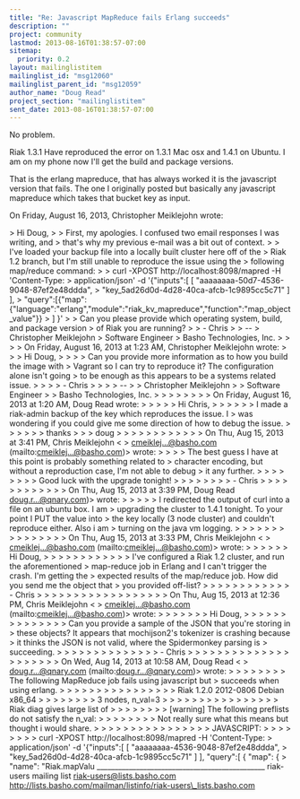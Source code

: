 ```yaml
---
title: "Re: Javascript MapReduce fails Erlang succeeds"
description: ""
project: community
lastmod: 2013-08-16T01:38:57-07:00
sitemap:
  priority: 0.2
layout: mailinglistitem
mailinglist_id: "msg12060"
mailinglist_parent_id: "msg12059"
author_name: "Doug Read"
project_section: "mailinglistitem"
sent_date: 2013-08-16T01:38:57-07:00
---
```



No problem.

Riak 1.3.1
Have reproduced the error on 1.3.1 Mac osx and 1.4.1 on Ubuntu. I am on
my phone now I'll get the build and package versions.

That is the erlang mapreduce, that has always worked it is the javascript
version that fails. The one I originally posted but basically any
javascript mapreduce which takes that bucket key as input.

On Friday, August 16, 2013, Christopher Meiklejohn wrote:

&gt; Hi Doug,
&gt;
&gt; First, my apologies. I confused two email responses I was writing, and
&gt; that's why my previous e-mail was a bit out of context.
&gt;
&gt; I've loaded your backup file into a locally built cluster here off of the
&gt; Riak 1.2 branch, but I'm still unable to reproduce the issue using the
&gt; following map/reduce command:
&gt;
&gt; curl -XPOST http://localhost:8098/mapred -H 'Content-Type:
&gt; application/json' -d '{"inputs":[ [ "aaaaaaaa-50d7-4536-9048-87ef2e48ddda",
&gt; "key\_5ad26d0d-4d28-40ca-afcb-1c9895cc5c71" ] ],
&gt; "query":[{"map":{"language":"erlang","module":"riak\_kv\_mapreduce","function":"map\_object\_value"}}
&gt; ] }'
&gt;
&gt; Can you please provide which operating system, build, and package version
&gt; of Riak you are running?
&gt;
&gt; - Chris
&gt;
&gt; --
&gt; Christopher Meiklejohn
&gt; Software Engineer
&gt; Basho Technologies, Inc.
&gt;
&gt;
&gt;
&gt; On Friday, August 16, 2013 at 1:23 AM, Christopher Meiklejohn wrote:
&gt;
&gt; &gt; Hi Doug,
&gt; &gt;
&gt; &gt; Can you provide more information as to how you build the image with
&gt; Vagrant so I can try to reproduce it? The configuration alone isn't going
&gt; to be enough as this appears to be a systems related issue.
&gt; &gt;
&gt; &gt; - Chris
&gt; &gt;
&gt; &gt; --
&gt; &gt; Christopher Meiklejohn
&gt; &gt; Software Engineer
&gt; &gt; Basho Technologies, Inc.
&gt; &gt;
&gt; &gt;
&gt; &gt;
&gt; &gt; On Friday, August 16, 2013 at 1:20 AM, Doug Read wrote:
&gt; &gt;
&gt; &gt; &gt; Hi Chris,
&gt; &gt; &gt;
&gt; &gt; &gt; I made a riak-admin backup of the key which reproduces the issue. I
&gt; was wondering if you could give me some direction of how to debug the issue.
&gt; &gt; &gt;
&gt; &gt; &gt; thanks
&gt; &gt; &gt; doug
&gt; &gt; &gt;
&gt; &gt; &gt;
&gt; &gt; &gt;
&gt; &gt; &gt; On Thu, Aug 15, 2013 at 3:41 PM, Chris Meiklejohn &lt;
&gt; cmeiklej...@basho.com (mailto:cmeiklej...@basho.com)&gt; wrote:
&gt; &gt; &gt; &gt; The best guess I have at this point is probably something related to
&gt; character encoding, but without a reproduction case, I'm not able to debug
&gt; it any further.
&gt; &gt; &gt; &gt;
&gt; &gt; &gt; &gt; Good luck with the upgrade tonight!
&gt; &gt; &gt; &gt;
&gt; &gt; &gt; &gt; - Chris
&gt; &gt; &gt; &gt;
&gt; &gt; &gt; &gt;
&gt; &gt; &gt; &gt; On Thu, Aug 15, 2013 at 3:39 PM, Doug Read  doug.r...@qnary.com)&gt; wrote:
&gt; &gt; &gt; &gt; &gt; I redirected the output of curl into a file on an ubuntu box. I am
&gt; upgrading the cluster to 1.4.1 tonight. To your point I PUT the value into
&gt; the key locally (3 node cluster) and couldn't reproduce either. Also i am
&gt; turning on the java vm logging.
&gt; &gt; &gt; &gt; &gt;
&gt; &gt; &gt; &gt; &gt;
&gt; &gt; &gt; &gt; &gt; On Thu, Aug 15, 2013 at 3:33 PM, Chris Meiklejohn &lt;
&gt; cmeiklej...@basho.com (mailto:cmeiklej...@basho.com)&gt; wrote:
&gt; &gt; &gt; &gt; &gt; &gt; Hi Doug,
&gt; &gt; &gt; &gt; &gt; &gt;
&gt; &gt; &gt; &gt; &gt; &gt; I've configured a Riak 1.2 cluster, and run the aforementioned
&gt; map-reduce job in Erlang and I can't trigger the crash. I'm getting the
&gt; expected results of the map/reduce job. How did you send me the object that
&gt; you provided off-list?
&gt; &gt; &gt; &gt; &gt; &gt;
&gt; &gt; &gt; &gt; &gt; &gt; - Chris
&gt; &gt; &gt; &gt; &gt; &gt;
&gt; &gt; &gt; &gt; &gt; &gt;
&gt; &gt; &gt; &gt; &gt; &gt; On Thu, Aug 15, 2013 at 12:36 PM, Chris Meiklejohn &lt;
&gt; cmeiklej...@basho.com (mailto:cmeiklej...@basho.com)&gt; wrote:
&gt; &gt; &gt; &gt; &gt; &gt; &gt; Hi Doug,
&gt; &gt; &gt; &gt; &gt; &gt; &gt;
&gt; &gt; &gt; &gt; &gt; &gt; &gt; Can you provide a sample of the JSON that you're storing in
&gt; these objects? It appears that mochijson2's tokenizer is crashing because
&gt; it thinks the JSON is not valid, where the Spidermonkey parsing is
&gt; succeeding.
&gt; &gt; &gt; &gt; &gt; &gt; &gt;
&gt; &gt; &gt; &gt; &gt; &gt; &gt; - Chris
&gt; &gt; &gt; &gt; &gt; &gt; &gt;
&gt; &gt; &gt; &gt; &gt; &gt; &gt;
&gt; &gt; &gt; &gt; &gt; &gt; &gt; On Wed, Aug 14, 2013 at 10:58 AM, Doug Read &lt;
&gt; doug.r...@qnary.com (mailto:doug.r...@qnary.com)&gt; wrote:
&gt; &gt; &gt; &gt; &gt; &gt; &gt; &gt; The following MapReduce job fails using javascript but
&gt; succeeds when using erlang.
&gt; &gt; &gt; &gt; &gt; &gt; &gt; &gt;
&gt; &gt; &gt; &gt; &gt; &gt; &gt; &gt; Riak 1.2.0 2012-0806 Debian x86\_64
&gt; &gt; &gt; &gt; &gt; &gt; &gt; &gt; 3 nodes, n\_val=3
&gt; &gt; &gt; &gt; &gt; &gt; &gt; &gt;
&gt; &gt; &gt; &gt; &gt; &gt; &gt; &gt; Riak diag gives large list of
&gt; &gt; &gt; &gt; &gt; &gt; &gt; &gt; [warning] The following preflists do not satisfy the n\_val:
&gt; &gt; &gt; &gt; &gt; &gt; &gt; &gt; Not really sure what this means but thought i would share.
&gt; &gt; &gt; &gt; &gt; &gt; &gt; &gt;
&gt; &gt; &gt; &gt; &gt; &gt; &gt; &gt; JAVASCRIPT:
&gt; &gt; &gt; &gt; &gt; &gt; &gt; &gt; curl -XPOST http://localhost:8098/mapred -H 'Content-Type:
&gt; application/json' -d '{"inputs":[ [ "aaaaaaaa-4536-9048-87ef2e48ddda",
&gt; "key\_5ad26d0d-4d28-40ca-afcb-1c9895cc5c71" ] ], "query":[ { "map": {
&gt; "name": "Riak.mapValu
\_\_\_\_\_\_\_\_\_\_\_\_\_\_\_\_\_\_\_\_\_\_\_\_\_\_\_\_\_\_\_\_\_\_\_\_\_\_\_\_\_\_\_\_\_\_\_
riak-users mailing list
riak-users@lists.basho.com
http://lists.basho.com/mailman/listinfo/riak-users\_lists.basho.com

